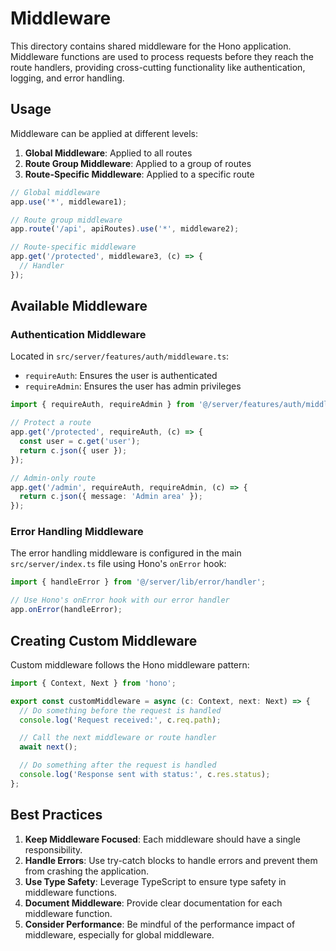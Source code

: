 # Middleware

This directory contains shared middleware for the Hono application. Middleware functions are used to process requests before they reach the route handlers, providing cross-cutting functionality like authentication, logging, and error handling.

## Usage

Middleware can be applied at different levels:

1. **Global Middleware**: Applied to all routes
2. **Route Group Middleware**: Applied to a group of routes
3. **Route-Specific Middleware**: Applied to a specific route

```typescript
// Global middleware
app.use('*', middleware1);

// Route group middleware
app.route('/api', apiRoutes).use('*', middleware2);

// Route-specific middleware
app.get('/protected', middleware3, (c) => {
  // Handler
});
```

## Available Middleware

### Authentication Middleware

Located in `src/server/features/auth/middleware.ts`:

- `requireAuth`: Ensures the user is authenticated
- `requireAdmin`: Ensures the user has admin privileges

```typescript
import { requireAuth, requireAdmin } from '@/server/features/auth/middleware';

// Protect a route
app.get('/protected', requireAuth, (c) => {
  const user = c.get('user');
  return c.json({ user });
});

// Admin-only route
app.get('/admin', requireAuth, requireAdmin, (c) => {
  return c.json({ message: 'Admin area' });
});
```

### Error Handling Middleware

The error handling middleware is configured in the main `src/server/index.ts` file using Hono's `onError` hook:

```typescript
import { handleError } from '@/server/lib/error/handler';

// Use Hono's onError hook with our error handler
app.onError(handleError);
```

## Creating Custom Middleware

Custom middleware follows the Hono middleware pattern:

```typescript
import { Context, Next } from 'hono';

export const customMiddleware = async (c: Context, next: Next) => {
  // Do something before the request is handled
  console.log('Request received:', c.req.path);

  // Call the next middleware or route handler
  await next();

  // Do something after the request is handled
  console.log('Response sent with status:', c.res.status);
};
```

## Best Practices

1. **Keep Middleware Focused**: Each middleware should have a single responsibility.
2. **Handle Errors**: Use try-catch blocks to handle errors and prevent them from crashing the application.
3. **Use Type Safety**: Leverage TypeScript to ensure type safety in middleware functions.
4. **Document Middleware**: Provide clear documentation for each middleware function.
5. **Consider Performance**: Be mindful of the performance impact of middleware, especially for global middleware.
